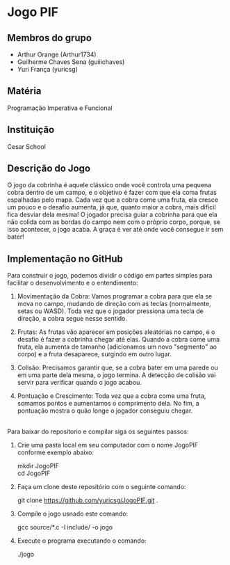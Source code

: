# Jogo PIF

## Membros do grupo
- Arthur Orange (Arthur1734)
- Guilherme Chaves Sena (guiiichaves)
- Yuri França (yuricsg)

## Matéria 
Programação Imperativa e Funcional

## Instituição 
Cesar School

## Descrição do Jogo

O jogo da cobrinha é aquele clássico onde você controla uma pequena cobra dentro de um campo, e o objetivo é fazer com que ela coma frutas espalhadas pelo mapa. Cada vez que a cobra come uma fruta, ela cresce um pouco e o desafio aumenta, já que, quanto maior a cobra, mais difícil fica desviar dela mesma! O jogador precisa guiar a cobrinha para que ela não colida com as bordas do campo nem com o próprio corpo, porque, se isso acontecer, o jogo acaba. A graça é ver até onde você consegue ir sem bater!

## Implementação no GitHub

Para construir o jogo, podemos dividir o código em partes simples para facilitar o desenvolvimento e o entendimento:

1. Movimentação da Cobra: Vamos programar a cobra para que ela se mova no campo, mudando de direção com as teclas (normalmente, setas ou WASD). Toda vez que o jogador pressiona uma tecla de direção, a cobra segue nesse sentido.


2. Frutas: As frutas vão aparecer em posições aleatórias no campo, e o desafio é fazer a cobrinha chegar até elas. Quando a cobra come uma fruta, ela aumenta de tamanho (adicionamos um novo "segmento" ao corpo) e a fruta desaparece, surgindo em outro lugar.


3. Colisão: Precisamos garantir que, se a cobra bater em uma parede ou em uma parte dela mesma, o jogo termina. A detecção de colisão vai servir para verificar quando o jogo acabou.


4. Pontuação e Crescimento: Toda vez que a cobra come uma fruta, somamos pontos e aumentamos o comprimento dela. No fim, a pontuação mostra o quão longe o jogador conseguiu chegar.

<br>
Para baixar do repositorio e compilar siga os seguintes passos: </br>

1. Crie uma pasta local em seu computador com o nome JogoPIF conforme exemplo abaixo:

   mkdir JogoPIF<br>
   cd JogoPIF<br>
   
2. Faça um clone deste repositório com o seguinte comando:

   git clone https://github.com/yuricsg/JogoPIF.git .

3. Compile o jogo usnado este comando:

   gcc source/*.c -I include/ -o jogo

4. Execute o programa executando o comando:

   ./jogo

   
